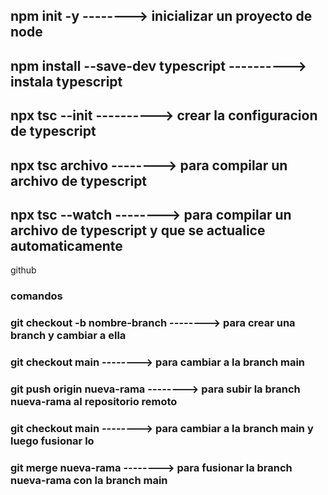## npm init -y  --------> inicializar un proyecto de node
## npm install --save-dev typescript  ----------> instala typescript
## npx tsc --init ----------> crear la configuracion de typescript
## npx tsc archivo --------> para compilar un archivo de typescript
## npx tsc --watch --------> para compilar un archivo de typescript y que se actualice automaticamente

github
### comandos
### git checkout -b nombre-branch --------> para crear una branch y cambiar a ella
### git checkout main --------> para cambiar a la branch main
### git push origin nueva-rama --------> para subir la branch nueva-rama al repositorio remoto
### git checkout main --------> para cambiar a la branch main y luego fusionar lo 
### git merge nueva-rama --------> para fusionar la branch nueva-rama con la branch main
